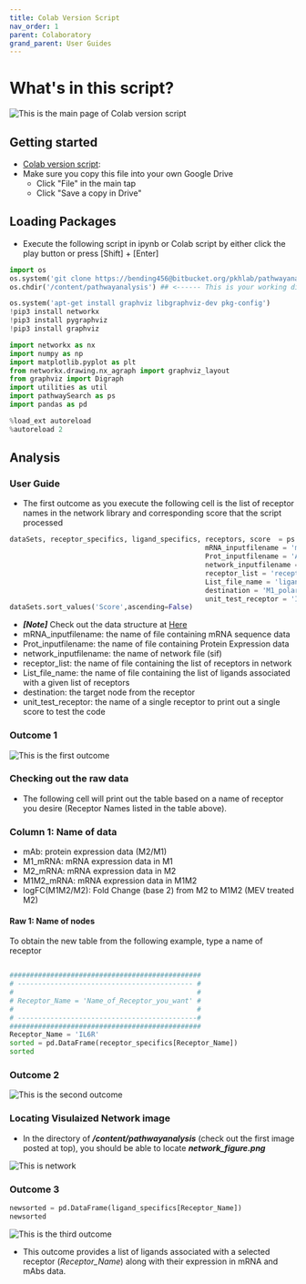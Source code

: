 ```yaml
---
title: Colab Version Script
nav_order: 1
parent: Colaboratory
grand_parent: User Guides
---
```


# What's in this script?
![This is the main page of Colab version script](main.png)
## Getting started
- [Colab version script](https://colab.research.google.com/drive/1PSOWYYL02cIj1OOGdbbzifEe-YYkp6cL?usp=sharing): 
- Make sure you copy this file into your own Google Drive
  - Click "File" in the main tap
  - Click "Save a copy in Drive"

## Loading Packages
- Execute the following script in ipynb or Colab script by either click the play button or press [Shift] + [Enter]

```python
import os
os.system('git clone https://bending456@bitbucket.org/pkhlab/pathwayanalysis.git')
os.chdir('/content/pathwayanalysis') ## <------ This is your working directory so click the folder symbol to navigate it

os.system('apt-get install graphviz libgraphviz-dev pkg-config')
!pip3 install networkx
!pip3 install pygraphviz
!pip3 install graphviz

import networkx as nx 
import numpy as np 
import matplotlib.pyplot as plt
from networkx.drawing.nx_agraph import graphviz_layout
from graphviz import Digraph
import utilities as util
import pathwaySearch as ps
import pandas as pd 

%load_ext autoreload
%autoreload 2
```

## Analysis
### User Guide 
- The first outcome as you execute the following cell is the list of receptor names in the network library and corresponding score that the script processed  

```python
dataSets, receptor_specifics, ligand_specifics, receptors, score  = ps.runItAll(
                                                mRNA_inputfilename = 'mRNAdata', 
                                                Prot_inputfilename = 'Ab_Chris',
                                                network_inputfilename = 'network',
                                                receptor_list = 'receptorlist',
                                                List_file_name = 'ligandlist',
                                                destination = 'M1_polarization',
                                                unit_test_receptor = 'IL1R1')
dataSets.sort_values('Score',ascending=False)
```
- ***[Note]*** Check out the data structure at [Here](/pages/user_guides/etc/data_structure/data_structure.html)
- mRNA_inputfilename: the name of file containing mRNA sequence data
- Prot_inputfilename: the name of file containing Protein Expression data  
- network_inputfilename: the name of network file (sif)
- receptor_list: the name of file containing the list of receptors in network
- List_file_name: the name of file containing the list of ligands associated with a given list of receptors 
- destination: the target node from the receptor 
- unit_test_receptor: the name of a single receptor to print out a single score to test the code

### Outcome 1 
![This is the first outcome](py1.png)

### Checking out the raw data 
- The following cell will print out the table based on a name of receptor you desire (Receptor Names listed in the table above). 

### Column 1: Name of data 
- mAb: protein expression data (M2/M1) 
- M1_mRNA: mRNA expression data in M1 
- M2_mRNA: mRNA expression data in M2  
- M1M2_mRNA: mRNA expression data in M1M2 
- logFC(M1M2/M2): Fold Change (base 2) from M2 to M1M2 (MEV treated M2)

#### Raw 1: Name of nodes

To obtain the new table from the following example, type a name of receptor 

```python

###############################################
# ------------------------------------------- #
#                                             #
# Receptor_Name = 'Name_of_Receptor_you_want' #
#                                             #
# --------------------------------------------#
###############################################
Receptor_Name = 'IL6R'
sorted = pd.DataFrame(receptor_specifics[Receptor_Name])
sorted
```

### Outcome 2
![This is the second outcome](py2.png)

### Locating Visulaized Network image 
- In the directory of ***/content/pathwayanalysis*** (check out the first image posted at top), you should be able to locate ***network_figure.png***

![This is network](network_figure.png)

### Outcome 3 
```python
newsorted = pd.DataFrame(ligand_specifics[Receptor_Name])
newsorted
```

![This is the third outcome](py3.png)
- This outcome provides a list of ligands associated with a selected receptor (*Receptor_Name*) along with their expression in mRNA and mAbs data. 